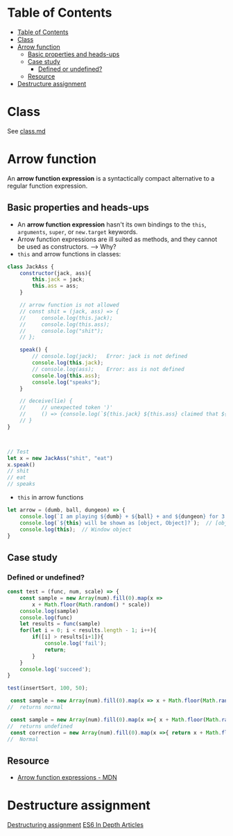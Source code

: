 # Table of Contents
- [Table of Contents](#table-of-contents)
- [Class](#class)
- [Arrow function](#arrow-function)
  - [Basic properties and heads-ups](#basic-properties-and-heads-ups)
  - [Case study](#case-study)
    - [Defined or undefined?](#defined-or-undefined)
  - [Resource](#resource)
- [Destructure assignment](#destructure-assignment)

# Class
See [class.md](./class.md)
# Arrow function
An **arrow function expression** is a syntactically compact alternative to a regular function expression.
## Basic properties and heads-ups
- An **arrow function expression** hasn't its own bindings to the ```this```, ```arguments```, ```super```, or ```new.target``` keywords.
- Arrow function expressions are ill suited as methods, and they cannot be used as constructors. --> Why?
- ```this``` and arrow functions in classes:
```javascript
class JackAss {
    constructor(jack, ass){
        this.jack = jack;
        this.ass = ass;
    }

    // arrow function is not allowed
    // const shit = (jack, ass) => {
    //     console.log(this.jack);
    //     console.log(this.ass);
    //     console.log("shit");
    // };

    speak() {
        // console.log(jack);   Error: jack is not defined
        console.log(this.jack);
        // console.log(ass);    Error: ass is not defined
        console.log(this.ass);
        console.log("speaks");
    }

    // deceive(lie) {
    //     // unexpected token ')'
    //     () => {console.log(`${this.jack} ${this.ass} claimed that ${lie}`);}();
    // }
}



// Test
let x = new JackAss("shit", "eat")
x.speak()
// shit
// eat
// speaks
```
- ```this``` in arrow functions
```javascript
let arrow = (dumb, ball, dungeon) => {
    console.log(`I am playing ${dumb} + ${ball} + and ${dungeon} for 3 years non-stop, and here's my JavaScript skills`)
    console.log(`${this} will be shown as [object, Object]?`);  // [object Window] ...
    console.log(this);  // Window object
}
```
## Case study
### Defined or undefined?
```javascript
const test = (func, num, scale) => {
    const sample = new Array(num).fill(0).map(x => 
        x + Math.floor(Math.random() * scale))
    console.log(sample)
    console.log(func)
    let results = func(sample)
    for(let i = 0; i < results.length - 1; i++){
        if([i] > results[i+1]){
            console.log('fail');
            return;
        }
    }
    console.log('succeed');
}

test(insertSort, 100, 50);
```

```javascript
 const sample = new Array(num).fill(0).map(x => x + Math.floor(Math.random() * scale))
//  returns normal
```        

```javascript
 const sample = new Array(num).fill(0).map(x =>{ x + Math.floor(Math.random() * scale)})
//  returns undefined
 const correction = new Array(num).fill(0).map(x =>{ return x + Math.floor(Math.random() * scale)})
//  Normal
```
## Resource
- [Arrow function expressions - MDN](https://developer.mozilla.org/en-US/docs/Web/JavaScript/Reference/Functions/Arrow_functions)

# Destructure assignment
[Destructuring assignment](https://developer.mozilla.org/en-US/docs/Web/JavaScript/Reference/Operators/Destructuring_assignment)
[ES6 In Depth Articles](https://hacks.mozilla.org/category/es6-in-depth/)